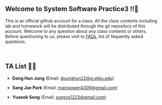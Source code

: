 ## Welcome to System Software Practice3 !!👋
This is an official github account for a class. 
All the class contents including lab and homework will be distributed through the git repository of this account. 
Welcome to any question about any class contents or others.
Before questioning to us, please visit to [FAQs](https://sorry_it_is_not_prepared.com), list of fequently asked questions.

<br>

## TA List 🧑‍💻
- **Dong Hun Jung**
(Email: <dounghun22@g.skku.edu>)

- **Sang Jae Park**
(Email: <mainpower4309@gmail.com>)

- **Yuseok Song**
(Email: <songys1223@gmail.com>)
